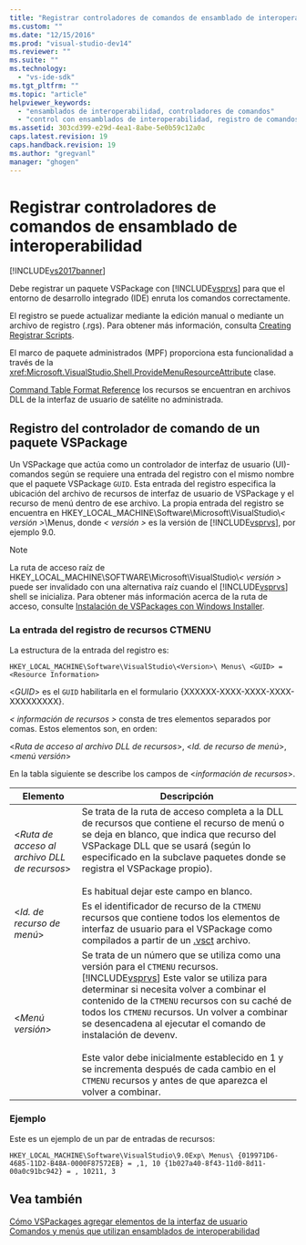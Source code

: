 ```yaml
---
title: "Registrar controladores de comandos de ensamblado de interoperabilidad | Microsoft Docs"
ms.custom: ""
ms.date: "12/15/2016"
ms.prod: "visual-studio-dev14"
ms.reviewer: ""
ms.suite: ""
ms.technology: 
  - "vs-ide-sdk"
ms.tgt_pltfrm: ""
ms.topic: "article"
helpviewer_keywords: 
  - "ensamblados de interoperabilidad, controladores de comandos"
  - "control con ensamblados de interoperabilidad, registro de comandos"
ms.assetid: 303cd399-e29d-4ea1-8abe-5e0b59c12a0c
caps.latest.revision: 19
caps.handback.revision: 19
ms.author: "gregvanl"
manager: "ghogen"
---
```

# Registrar controladores de comandos de ensamblado de interoperabilidad
[!INCLUDE[vs2017banner](../../code-quality/includes/vs2017banner.md)]

Debe registrar un paquete VSPackage con [!INCLUDE[vsprvs](../../code-quality/includes/vsprvs_md.md)] para que el entorno de desarrollo integrado \(IDE\) enruta los comandos correctamente.  
  
 El registro se puede actualizar mediante la edición manual o mediante un archivo de registro \(.rgs\). Para obtener más información, consulta [Creating Registrar Scripts](/visual-cpp/atl/creating-registrar-scripts).  
  
 El marco de paquete administrados \(MPF\) proporciona esta funcionalidad a través de la <xref:Microsoft.VisualStudio.Shell.ProvideMenuResourceAttribute> clase.  
  
 [Command Table Format Reference](http://msdn.microsoft.com/es-es/09e9c6ef-9863-48de-9483-d45b7b7c798f) los recursos se encuentran en archivos DLL de la interfaz de usuario de satélite no administrada.  
  
## Registro del controlador de comando de un paquete VSPackage  
 Un VSPackage que actúa como un controlador de interfaz de usuario \(UI\)\-comandos según se requiere una entrada del registro con el mismo nombre que el paquete VSPackage `GUID`. Esta entrada del registro especifica la ubicación del archivo de recursos de interfaz de usuario de VSPackage y el recurso de menú dentro de ese archivo. La propia entrada del registro se encuentra en HKEY\_LOCAL\_MACHINE\\Software\\Microsoft\\VisualStudio\\*\< versión \>*\\Menus, donde *\< versión \>* es la versión de [!INCLUDE[vsprvs](../../code-quality/includes/vsprvs_md.md)], por ejemplo 9.0.  
  
> [!NOTE]
>  La ruta de acceso raíz de HKEY\_LOCAL\_MACHINE\\SOFTWARE\\Microsoft\\VisualStudio\\*\< versión \>* puede ser invalidado con una alternativa raíz cuando el [!INCLUDE[vsprvs](../../code-quality/includes/vsprvs_md.md)] shell se inicializa. Para obtener más información acerca de la ruta de acceso, consulte [Instalación de VSPackages con Windows Installer](../../extensibility/internals/installing-vspackages-with-windows-installer.md).  
  
### La entrada del registro de recursos CTMENU  
 La estructura de la entrada del registro es:  
  
```  
HKEY_LOCAL_MACHINE\Software\VisualStudio\<Version>\ Menus\ <GUID> = <Resource Information>  
```  
  
 \<*GUID*\> es el `GUID` habilitarla en el formulario {XXXXXX\-XXXX\-XXXX\-XXXX\-XXXXXXXXX}.  
  
 *\< información de recursos \>* consta de tres elementos separados por comas. Estos elementos son, en orden:  
  
 \<*Ruta de acceso al archivo DLL de recursos*\>, \<*Id. de recurso de menú*\>, \<*menú versión*\>  
  
 En la tabla siguiente se describe los campos de \<*información de recursos*\>.  
  
|Elemento|Descripción|  
|--------------|-----------------|  
|\<*Ruta de acceso al archivo DLL de recursos*\>|Se trata de la ruta de acceso completa a la DLL de recursos que contiene el recurso de menú o se deja en blanco, que indica que recurso del VSPackage DLL que se usará \(según lo especificado en la subclave paquetes donde se registra el VSPackage propio\).<br /><br /> Es habitual dejar este campo en blanco.|  
|\<*Id. de recurso de menú*\>|Es el identificador de recurso de la `CTMENU` recursos que contiene todos los elementos de interfaz de usuario para el VSPackage como compilados a partir de un [.vsct](../../extensibility/internals/visual-studio-command-table-dot-vsct-files.md) archivo.|  
|\<*Menú versión*\>|Se trata de un número que se utiliza como una versión para el `CTMENU` recursos.[!INCLUDE[vsprvs](../../code-quality/includes/vsprvs_md.md)] Este valor se utiliza para determinar si necesita volver a combinar el contenido de la `CTMENU` recursos con su caché de todos los `CTMENU` recursos. Un volver a combinar se desencadena al ejecutar el comando de instalación de devenv.<br /><br /> Este valor debe inicialmente establecido en 1 y se incrementa después de cada cambio en el `CTMENU` recursos y antes de que aparezca el volver a combinar.|  
  
### Ejemplo  
 Este es un ejemplo de un par de entradas de recursos:  
  
```  
HKEY_LOCAL_MACHINE\Software\VisualStudio\9.0Exp\ Menus\ {019971D6-4685-11D2-B48A-0000F87572EB} = ,1, 10 {1b027a40-8f43-11d0-8d11-00a0c91bc942} = , 10211, 3  
```  
  
## Vea también  
 [Cómo VSPackages agregar elementos de la interfaz de usuario](../../extensibility/internals/how-vspackages-add-user-interface-elements.md)   
 [Comandos y menús que utilizan ensamblados de interoperabilidad](../../extensibility/internals/commands-and-menus-that-use-interop-assemblies.md)